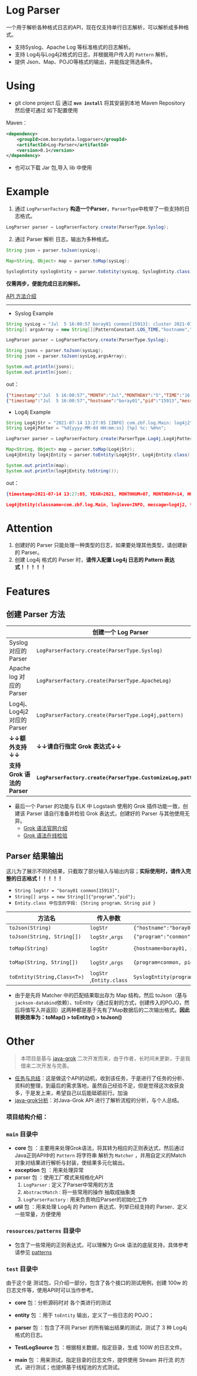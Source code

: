 # Log Parser

一个用于解析各种格式日志的API，现在仅支持单行日志解析，可以解析成多种格式。

- 支持Syslog、Apache Log 等标准格式的日志解析。
- 支持 Log4j与Log4j2格式的日志，并根据用户传入的 `Pattern` 解析。
- 提供 Json、Map、POJO等格式的输出，并能指定筛选条件。



# Using

- git clone project 后 通过  **`mvn install`**  将其安装到本地 Maven Repository 然后便可通过 如下配置使用

Maven：

```xml
<dependency>
    <groupId>com.boraydata.logparser</groupId>
    <artifactId>Log-Parser</artifactId>
    <version>0.1</version>
</dependency>
```

- 也可以下载 Jar 包,导入 lib 中使用

# Example

1. 通过 `LogParserFactory` **构造一个Parser**，`ParserType`中枚举了一些支持的日志格式。


```java
LogParser parser = LogParserFactory.create(ParserType.Syslog);
```


2. 通过 Parser 解析 日志，输出为多种格式。

```java
String json = parser.toJson(sysLog);
```

```java
Map<String, Object> map = parser.toMap(sysLog);
```

```java
SyslogEntity syslogEntity = parser.toEntity(sysLog, SyslogEntity.class);
```



**仅需两步，便能完成日志的解析。**

[API 方法介绍](#features)




---

- Syslog Example

```java
String sysLog = "Jul  5 16:00:57 boray01 conmon[15913]: cluster 2021-07-05T16:00:56.793298+0000 mgr.boray01.eamgxr";
String[] argsArray = new String[]{PatternConstant.LOG_TIME,"hostname","pid",PatternConstant.LOG_MESSAGE};

LogParser parser = LogParserFactory.create(ParserType.Syslog);

String jsons = parser.toJson(sysLog);
String json = parser.toJson(sysLog,argsArray);

System.out.println(jsons);
System.out.println(json);

```
out：

```json
{"timestamp":"Jul  5 16:00:57","MONTH":"Jul","MONTHDAY":"5","TIME":"16:00:57","HOUR":"16","MINUTE":"00","SECOND":"57","hostname":"boray01","IPORHOST":"boray01","program":"conmon","pid":"15913","message":" cluster 2021-07-05T16:00:56.793298+0000 mgr.boray01.eamgxr"}
{"timestamp":"Jul  5 16:00:57","hostname":"boray01","pid":"15913","message":" cluster 2021-07-05T16:00:56.793298+0000 mgr.boray01.eamgxr"}
```



- Log4j Example

```java
String Log4jStr = "2021-07-14 13:27:05 [INFO] com.zbf.log.Main: log4j2";
String Log4jPatter = "%d{yyyy-MM-dd HH:mm:ss} [%p] %c: %m%n";

LogParser parser = LogParserFactory.create(ParserType.Log4j,Log4jPatter);

Map<String, Object> map = parser.toMap(Log4jStr);
Log4jEntity log4jEntity = parser.toEntity(Log4jStr, Log4jEntity.class);

System.out.println(map);
System.out.println(log4jEntity.toString());
```

out：

```json
{timestamp=2021-07-14 13:27:05, YEAR=2021, MONTHNUM=07, MONTHDAY=14, HOUR=13, MINUTE=27, SECOND=05, ISO8601_TIMEZONE=null, logleve=INFO, classname=com.zbf.log.Main, message=log4j2}

Log4jEntity(classname=com.zbf.log.Main, logleve=INFO, message=log4j2, timestamp=2021-07-14 13:27:05)
```



# Attention

1. 创建好的 Parser 只能处理一种类型的日志，如果要处理其他类型，请创建新的 Parser。
2. 创建 Log4j 格式的 Parser 时，**请传入配置 Log4j 日志的 Pattern 表达式！！！！！**



# Features

## 创建 Parser 方法

|                             | 创建一个 Log Parser                                          |
| --------------------------- | ------------------------------------------------------------ |
| Syslog 对应的 Parser        | `LogParserFactory.create(ParserType.Syslog)`                 |
| Apache log 对应的 Parser    | `LogParserFactory.create(ParserType.ApacheLog)`              |
| Log4j、Log4j2 对应的 Parser | `LogParserFactory.create(ParserType.Log4j,pattern)`          |
| **↓↓额外支持↓↓**            | **↓↓请自行指定 Grok 表达式↓↓**                               |
| **支持 Grok 语法的 Parser** | **`LogParserFactory.create(ParserType.CustomizeLog,pattern)`** |

- 最后一个 Parser 的功能与 ELK 中 Logstash 使用的 Grok 插件功能一致，创建该 Parser 请自行准备并检验 Grok 表达式，创建好的 Parser 与其他使用无异。
	- [Grok 语法官网介绍](https://www.elastic.co/guide/en/logstash/current/plugins-filters-grok.html)
	- [Grok 语法在线检验](https://grokdebug.herokuapp.com/)



## Parser 结果输出

这儿为了展示不同的结果，只截取了部分输入与输出内容；**实际使用时，请传入完整的日志格式！！！！！**

- `String logStr = "boray01 conmon[15913]";`
- `String[] args = new String[]{"program","pid"};`
- `Entity.class 中包含的字段: {String program、String pid }`

| 方法名                      | 传入参数                 | 输出结果                                                  | 结果类型              |
| --------------------------- | ------------------------ | --------------------------------------------------------- | --------------------- |
| `toJson(String)`            | `logStr`                 | `{"hostname":"boray01","program":"conmon","pid":"15913"}` | `String`              |
| `toJson(String, String[])`  | `logStr` ,`args`         | `{"program":"conmon","pid":"15913"}`                      | `String`              |
| `toMap(String)`             | `logStr`                 | `{hostname=boray01, program=conmon, pid=15913}`           | `Map<String, Object>` |
| `toMap(String, String[])`   | `logStr` ,`args`         | `{program=conmon, pid=15913}`                             | `Map<String, Object>` |
| `toEntity(String,Class<T>)` | `logStr` ,`Entity.class` | `SyslogEntity(program=conmon, pid=15913)`                 | T                     |



- 由于是先将 Matcher 中的匹配结果取出存为 Map 结构，然后 toJson（基与`jackson-databind`依赖）、toEntity（通过反射的方式，创建传入的POJO，然后将值写入并返回）这两种都是基于先有了Map数据后的二次输出格式。**因此转换效率为：toMap() > toEntity() > toJson()**

# Other



> 本项目是基与 [java-grok](https://github.com/thekrakken/java-grok) 二次开发而来，由于作者，长时间未更新，于是我借来二次开发与完善。



- [任务与总结](./任务与总结.md)：这是做这个API的动机，收到该任务，于是进行了任务的分析、资料的整理，到最后的需求落地，虽然自己经验不足，但是觉得这次收获良多，于是发上来，希望自己以后能砥砺前行。加油
- [java-grok分析](./java-grok源码解析.md)：对Java-Grok API 进行了解析流程的分析，与个人总结。



### 项目结构介绍：

### `main` 目录中

- **core** 包 ：主要用来处理Grok语法，将其转为相应的正则表达式，然后通过Java正则API中的 `Pattern` 将字符串 解析为 `Matcher` ，并用自定义的Match对象对结果进行解析与封装，使结果多元化输出。
- **exception** 包 ：用来处理异常
- parser 包 ：使用工厂模式来规格化API
	1. `LogParser` : 定义了Parser中常用的方法
	2. `AbstractMatch` : 将一些常用的操作 抽取成抽象类
	3. `LogParserFactory` : 用来负责响应Parser的初始化工作
- **util** 包 ：用来处理 Log4j 的 Pattern 表达式、列举已经支持的 Parser、定义一些常量，方便使用



### `resources/patterns` 目录中

- 包含了一些常用的正则表达式，可以理解为 Grok 语法的底层支持，具体参考请参见 [patterns](https://github.com/elastic/logstash/tree/v1.4.2/patterns)



### `test` 目录中

由于这个是 测试包，只介绍一部分，包含了各个接口的测试用例，创建 100w 的日志文件等，使用API时可以当作参考。

- **core** 包：分析源码时对 各个类进行的测试

- **entity** 包 ：用于 `toEntity` 输出，定义了一些日志的 POJO；
- **parser** 包 ：包含了不同 Parser 的所有输出结果的测试，测试了 3 种 Log4j 格式的日志。
- **TestLogSource** 包 ：根据相关数据，指定目录，生成 100W 的日志文件。
- **main** 包 ：用来测试，指定目录的日志文件，提供使用 Stream 并行流 的方式，进行测试；也提供基于线程池的方式测试。

